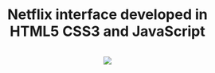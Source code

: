  <h1 align="center"> Netflix interface developed in HTML5 CSS3 and JavaScript <br><br>
<img src="/netflix.gif"></h1>
